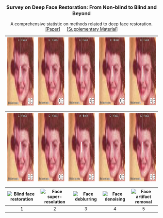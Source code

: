 <!-- PROJECT LOGO -->
<p align="center">
  <h3 align="center">Survey on Deep Face Restoration: From Non-blind to Blind and Beyond </h3>
  <p align="center">A comprehensive statistic on methods related to deep face restoration.
    <br />
    <a href="http://export.arxiv.org/pdf/2309.15490">[Paper]</a> &emsp;
    <a href="https://github.com/24wenjie-li/Awesome-Face-Restoration/blob/main/imgs/Supplementary.pdf">[Supplementary Material]</a>
  </p>
</p>

| [<img src="imgs/Synthetic_HiFaceGAN.png" height=224 width=224>](https://imgsli.com/MjEwMDg0) | [<img src="imgs/Synthetic_HiFaceGAN.png" height="223px"/>](https://imgsli.com/MjEwMDg0) | [<img src="imgs/Synthetic_HiFaceGAN.png" height="223px"/>](https://imgsli.com/MjEwMDg0) |[<img src="imgs/Synthetic_HiFaceGAN.png" height="223px"/>](https://imgsli.com/MjEwMDg0) |[<img src="imgs/Synthetic_HiFaceGAN.png" height="223px"/>](https://imgsli.com/MjEwMDg0) |
| :----------------------------------------------------------: | :----------------------------------------------------------: | :----------------------------------------------------------: |:----------------------------------------------------------: |:----------------------------------------------------------: |

| <img src="imgs/Synthetic_HiFaceGAN.png"  height=224 width=224> | <img src="imgs/Synthetic_HiFaceGAN.png" width=224 height=224> | <img src="imgs/Synthetic_HiFaceGAN.png" width=224 height=224> | <img src="imgs/Synthetic_HiFaceGAN.png" width=224 height=224> | <img src="imgs/Synthetic_HiFaceGAN.png" width=224 height=224> |
| :----------------------------------------------------------: | :----------------------------------------------------------: | :----------------------------------------------------------: |:----------------------------------------------------------: |:----------------------------------------------------------: |


| <img src="./figures/full.gif"  height=224 width=224 alt="Blind face restoration"> | <img src="./figures/LR.gif" width=224 height=224 alt="Face super-resolution"> | <img src="./figures/blur.gif" height=224 width=224 alt="Face deblurring"> |<img src="./figures/noise.gif" height=224 width=224 alt="Face denoising"> |<img src="./figures/jpeg.gif" height=224 width=224 alt="Face artifact removal"> |
| :----------------------------------------------------------: | :----------------------------------------------------------: | :----------------------------------------------------------: |:----------------------------------------------------------: |:----------------------------------------------------------: |
|           1            |             2                   | 3        | 4   | 5

